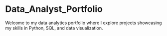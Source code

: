 # Data_Analyst_Portfolio
Welcome to my data analytics portfolio where I explore projects showcasing my skills in Python, SQL, and data visualization.
